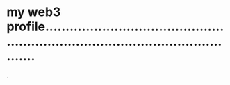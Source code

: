 # my web3 profile........................................................................................................
.
